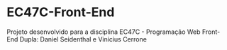 # EC47C-Front-End
Projeto desenvolvido para a disciplina EC47C - Programação Web Front-End
Dupla: Daniel Seidenthal e Vinicius Cerrone
